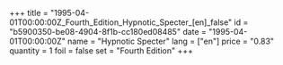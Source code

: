 +++
title = "1995-04-01T00:00:00Z_Fourth_Edition_Hypnotic_Specter_[en]_false"
id = "b5900350-be08-4904-8f1b-cc180ed08485"
date = "1995-04-01T00:00:00Z"
name = "Hypnotic Specter"
lang = ["en"]
price = "0.83"
quantity = 1
foil = false
set = "Fourth Edition"
+++
